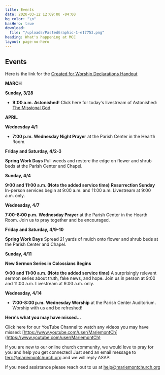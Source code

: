 ```yaml
---
title: Events
date: 2020-03-12 12:09:00 -04:00
bg_color: "\n"
hasHero: true
download:
  file: "/uploads/PastedGraphic-1-e17753.png"
heading: What's happening at MCC
layout: page-no-hero
---
```


## Events

Here is the link for the [Created for Worship Declarations Handout](https://drive.google.com/file/d/1bCTQeDUK1bBI30rwqdyiVlecur89yNSl/view?usp=sharing)

**MARCH**

**Sunday, 3/28**

* **9:00 a.m.** **Astonished!**
Click here for today's livestream of Astonished: [The Missional God](https://youtu.be/LOMn4jgdiAA)


**APRIL**

**Wednesday 4/1** 

* **7:00 p.m.** **Wednesday Night Prayer** at the Parish Center in the Hearth Room.

**Friday and Saturday, 4/2-3**

**Spring Work Days** Pull weeds and restore the edge on flower and shrub beds at the Parish Center and Chapel.

**Sunday, 4/4**

**9:00 and 11:00 a.m. (Note the added service time)**
**Resurrection Sunday** In-person services begin at 9:00 a.m. and 11:00 a.m. Livestream at 9:00 a.m. only.

**Wednesday, 4/7**

**7:00-8:00 p.m.** **Wednesday Prayer** at the Parish Center in the Hearth Room. Join us to pray together and be encouraged.

**Friday and Saturday, 4/9-10**

**Spring Work Days** Spread 21 yards of mulch onto flower and shrub beds at the Parish Center and Chapel.

**Sunday, 4/11**

**New Sermon Series in Colossians Begins** 

**9:00 and 11:00 a.m. (Note the added service time)** 
A surprisingly relevant sermon series about truth, fake news, and hope. Join us in person at 9:00 and 11:00 a.m. Livestream at 9:00 a.m. only.

**Wednesday, 4/14**

* **7:00-8:00 p.m.** **Wednesday Worship** at the Parish Center Auditorium.  Worship with us and be refreshed!

**Here's what you may have missed...**

Click here for our YouTube Channel to watch any videos you may have missed:
[https://www.youtube.com/user/MariemontCh](https://www.youtube.com/user/MariemontCh)

If you are new to our online church community, we would love to pray for you and help you get connected! Just send an email message to [terri@mariemontchurch.org](http://terri@mariemontchurch.org) and we will reply ASAP.

If you need assistance please reach out to us at [help@mariemontchurch.org](http://help@mariemontchurch.org)

